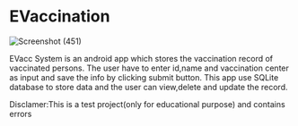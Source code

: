 # EVaccination

![Screenshot (451)](https://user-images.githubusercontent.com/59345615/160099265-7bc98bc1-ba94-402a-acab-e3e7c5ae9743.png)


EVacc System is an android app which stores the vaccination record of vaccinated persons.
The user have to enter id,name and vaccination center as input and save the info by clicking submit button.
This app use SQLite database to store data and the user can view,delete and update the record.


Disclamer:This is a test project(only for educational purpose) and contains errors 
